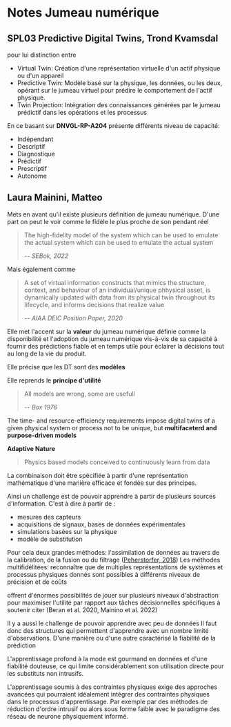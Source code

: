 # Notes Jumeau numérique

## SPL03 Predictive Digital Twins, Trond Kvamsdal
pour lui distinction entre

- Virtual Twin: Création d'une représentation virtuelle d'un actif physique ou d'un appareil
- Predictive Twin: Modèle basé sur la physique, les données, ou les deux, opérant sur le jumeau virtuel pour prédire le comportement de l'actif physique.
- Twin Projection: Intégration des connaissances générées par le jumeau prédictif dans les opérations et les processus

En ce basant sur **DNVGL-RP-A204** présente différents niveau de capacité:

- Indépendant
- Descriptif
- Diagnostique
- Prédictif
- Prescriptif
- Autonome
  
## Laura Mainini, Matteo
Mets en avant qu'il existe plusieurs définition de jumeau numérique. D'une part on peut le voir comme le fidèle le plus proche de son pendant réel

> The high-fidelity model of the system which can be used to emulate the actual system which can be used to emulate the actual system
>
> -- <cite> SEBok, 2022 </cite>

Mais également comme

> A set of virtual information constructs that mimics the structure, context, and behaviour of an individual/unique phhysical asset, is dynamically updated with data from its physical twin throughout its lifecycle, and informs decisions that realize value
>
> -- <cite> AIAA DEIC Position Paper, 2020 </cite>

Elle met l'accent sur la **valeur** du jumeau numérique définie comme la disponibilité et l'adoption du jumeau numérique vis-à-vis de sa capacité à fournir des prédictions fiable et en temps utile pour éclairer la décisions tout au long de la vie du produit.

Elle précise que les DT sont des **modèles**

Elle reprends le **principe d'utilité**
> All models are wrong, some are usefull
>
> -- <cite>Box 1976 </cite>

The time- and resource-efficiency requirements impose digital twins of a given physical system or process not to be unique, but **multifaceterd and purpose-driven models**

**Adaptive Nature**
> Physics based models conceived to continuously learn from data

La combinaison doit être spécifiée à partir d'une représentation mathématique d'une manière efficace et fondée sur des principes.

Ainsi un challenge est de pouvoir apprendre à partir de plusieurs sources d'information. C'est à dire à partir de :
- mesures des capteurs
- acquisitions de signaux, bases de données expérimentales
- simulations basées sur la physique
- modèle de substitution

Pour cela deux grandes méthodes: l'assimilation de données au travers de la calibration, de la fusion ou du filtrage ([Peherstorfer, 2018](<../../../Zotero/storage/G9P3PMTV/Peherstorfer et al. - 2018 - Survey of multifidelity methods in uncertainty pro.pdf>))
Les méthodes multifidélitées: reconnaître que de multiples représentations de systèmes et processus physiques donnés sont possibles à différents niveaux de précision et de coûts

offrent d'énormes possibilités de jouer sur plusieurs niveaux d'abstraction pour maximiser l'utilité par rapport aux tâches décisionnelles spécifiques à soutenir citer (Beran et al. 2020, Mainino et al. 2022)

Il y a aussi le challenge de pouvoir apprendre avec peu de données
Il faut donc des structures qui permettent d'apprendre avec un nombre limité d'observations.
D'une manière ou d'une autre caractérisé la fiabilité de la prédiction

L'apprentissage profond à la mode est gourmand en données et d'une fiabilité douteuse, ce qui limite considérablement son utilisation directe pour les substituts non intrusifs.

L'apprentissage soumis à des contraintes physiques exige des approches avancées qui pourraient idéalement intégrer des contraintes physiques dans le processus d'apprentissage. 
Par exemple par des méthodes de réduction d'ordre intrusif ou alors sous forme faible avec le paradigme des réseau de neurone physiquement informé.